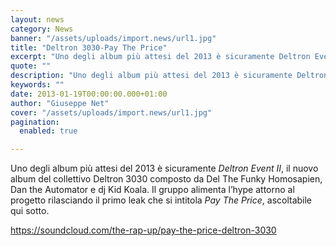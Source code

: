 ```yaml
---
layout: news
category: News
banner: "/assets/uploads/import.news/url1.jpg"
title: "Deltron 3030-Pay The Price"
excerpt: "Uno degli album più attesi del 2013 è sicuramente Deltron Event II, il nuovo album del collettivo Deltron 3030 composto da Del The Funky Homosapien, Dan the Automator e dj Kid Koala. Il gruppo alimenta l’hype attorno al progetto rilasciando il primo leak che si intitola Pay The Price, ascoltabile qui sotto.   https://soundcloud.com/the-rap-up/pay-the-price-deltron-"
quote: ""
description: "Uno degli album più attesi del 2013 è sicuramente Deltron Event II, il nuovo album del collettivo Deltron 3030 composto da Del The Funky Homosapien, Dan the Automator e dj Kid Koala. Il gruppo alimenta l’hype attorno al progetto rilasciando il primo leak che si intitola Pay The Price, ascoltabile qui sotto.   https://soundcloud.com/the-rap-up/pay-the-price-deltron-"
keywords: ""
date: 2013-01-19T00:00:00.000+01:00
author: "Giuseppe Net"
cover: "/assets/uploads/import.news/url1.jpg"
pagination:
  enabled: true

---
```


Uno degli album più attesi del 2013 è sicuramente _Deltron Event II_, il nuovo album del collettivo Deltron 3030 composto da Del The Funky Homosapien, Dan the Automator e dj Kid Koala. Il gruppo alimenta l’hype attorno al progetto rilasciando il primo leak che si intitola _Pay The Price_, ascoltabile qui sotto.

https://soundcloud.com/the-rap-up/pay-the-price-deltron-3030